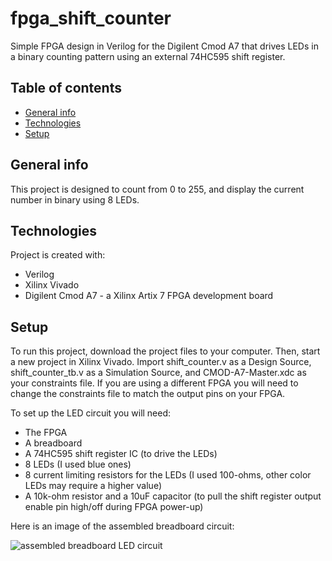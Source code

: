# fpga_shift_counter
Simple FPGA design in Verilog for the Digilent Cmod A7 that drives LEDs in a binary counting pattern using an external 74HC595 shift register.

## Table of contents
* [General info](#general-info)
* [Technologies](#technologies)
* [Setup](#setup)

## General info
This project is designed to count from 0 to 255, and display the current number in binary using 8 LEDs.
	
## Technologies
Project is created with:
* Verilog
* Xilinx Vivado
* Digilent Cmod A7 - a Xilinx Artix 7 FPGA development board
	
## Setup
To run this project, download the project files to your computer. Then, start a new project in Xilinx Vivado. Import shift_counter.v as a Design Source, shift_counter_tb.v as a Simulation Source, and CMOD-A7-Master.xdc as your constraints file. If you are using a different FPGA you will need to change the constraints file to match the output pins on your FPGA.

To set up the LED circuit you will need:
* The FPGA
* A breadboard
* A 74HC595 shift register IC (to drive the LEDs)
* 8 LEDs (I used blue ones)
* 8 current limiting resistors for the LEDs (I used 100-ohms, other color LEDs may require a higher value)
* A 10k-ohm resistor and a 10uF capacitor (to pull the shift register output enable pin high/off during FPGA power-up)

Here is an image of the assembled breadboard circuit:

![assembled breadboard LED circuit](https://github.com/Jake-Rice/shift_counter/blob/main/shift_counter%20breadboard.png)
